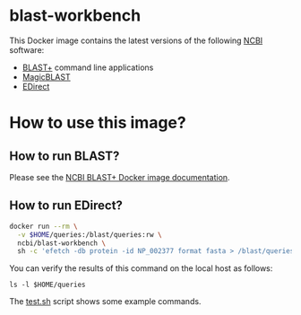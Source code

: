 # blast-workbench

This Docker image contains the latest versions of the following [NCBI][1] software:

* [BLAST+][blast_man] command line applications
* [MagicBLAST][mb_doc]
* [EDirect][edir_doc]

# How to use this image?

## How to run BLAST?

Please see the [NCBI BLAST+ Docker image documentation][blast_docker].

## How to run EDirect?

  ```bash
  docker run --rm \
    -v $HOME/queries:/blast/queries:rw \
    ncbi/blast-workbench \
    sh -c 'efetch -db protein -id NP_002377 format fasta > /blast/queries/NP_002377.fsa'
  ```

You can verify the results of this command on the local host as follows:

  `ls -l $HOME/queries`


The [test.sh](./test.sh) script shows some example commands.

[1]: https://www.ncbi.nlm.nih.gov
[blast_man]: https://www.ncbi.nlm.nih.gov/books/NBK279690/
[mb_doc]: https://ncbi.github.io/magicblast/
[edir_doc]: https://dataguide.nlm.nih.gov/edirect/documentation.html
[blast_docker]: https://github.com/ncbi/docker/blob/master/blast/README.md
